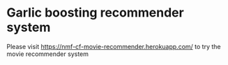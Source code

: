 # Garlic boosting recommender system

Please visit https://nmf-cf-movie-recommender.herokuapp.com/ to try the movie recommender system
